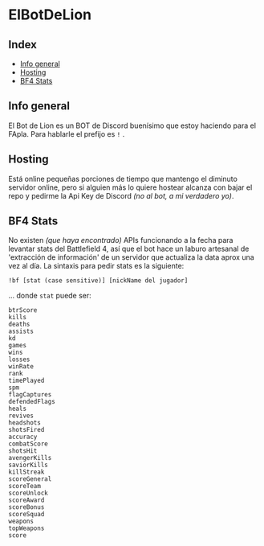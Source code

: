 # ElBotDeLion

## Index
* [Info general](#info-general)
* [Hosting](#hosting)
* [BF4 Stats](#bf4-stats)

## Info general
El Bot de Lion es un BOT de Discord buenísimo que estoy haciendo para el FApla.
Para hablarle el prefijo es `!` .

## Hosting
Está online pequeñas porciones de tiempo que mantengo el diminuto servidor online, pero si alguien más lo quiere hostear alcanza con bajar el repo y pedirme la Api Key de Discord *(no al bot, a mi verdadero yo)*.

## BF4 Stats
No existen *(que haya encontrado)* APIs funcionando a la fecha para levantar stats del Battlefield 4, así que el bot hace un laburo artesanal de 'extracción de información' de un servidor que actualiza la data aprox una vez al día.
La sintaxis para pedir stats es la siguiente:
```
!bf [stat (case sensitive)] [nickName del jugador]
```
... donde `stat` puede ser:
```
btrScore
kills
deaths
assists
kd
games
wins
losses
winRate
rank
timePlayed
spm
flagCaptures
defendedFlags
heals
revives
headshots
shotsFired
accuracy
combatScore
shotsHit
avengerKills
saviorKills
killStreak
scoreGeneral
scoreTeam
scoreUnlock
scoreAward
scoreBonus
scoreSquad
weapons
topWeapons
score
```
